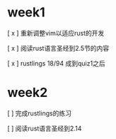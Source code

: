 # week1

[ x ] 重新调整vim以适应rust的开发

[ x ] 阅读rust语言圣经到2.5节的内容

[ x ] rustlings 18/94 成到quiz1之后

# week2
[ ] 完成rustlings的练习

[ ] 阅读rust语言圣经到2.14
